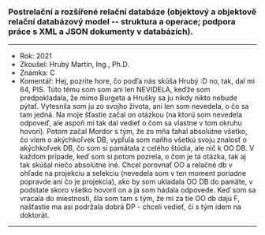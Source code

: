 ### Postrelační a rozšířené relační databáze (objektový a objektově relační databázový model -- struktura a operace; podpora práce s XML a JSON dokumenty v databázích).

----------------------------------------

- Rok: 2021
- Zkoušel: Hrubý Martin, Ing., Ph.D.
- Známka: C
- Komentář: Hej, pozrite hore, čo podľa nás skúša Hrubý :D no, tak, dal mi 64, PIS. Túto tému som som ani len NEVIDELA, keďže som predpokladala, že mimo Burgeta a Hrušky sa ju nikdy nikto nebude pýtať. Vytesnila som ju zo svojho života, ani len som nevedela, o čo sa tam jedná. Na moje šťastie začal on otázkou (na ktorú som nevedela odpoveď, ale aspoň mi tak dal vedieť o čom sa vlastne v tom okruhu hovorí). Potom začal Mordor s tým, že zo mňa ťahal absolútne všetko, čo viem o akýchkoľvek DB, vypľula som naňho všetkú svoju znalosť o akýchkoľvek DB, čo som si pamätala z celého štúdia, ale nič k OO DB. V každom prípade, keď som si potom pozrela, o čom je tá otázka, tak aj tak skúšal niečo absolútne iné. Chcel porovnať OO a relačné db v ohľade na projekciu a selekciu (nevedela som v ten moment poriadne popravde ani čo je projekcia), ako by som ukladala OO DB do pamäte, v podstate skoro všetko hovoril on a ja som hádala odpovede. Keď som sa vracala do miestnosti, šla som tam s tým, že mi za tie OO db dajú F, našťastie ma asi podržala dobrá DP - chceli vedieť, či s tým idem na doktorát.

----------------------------------------
